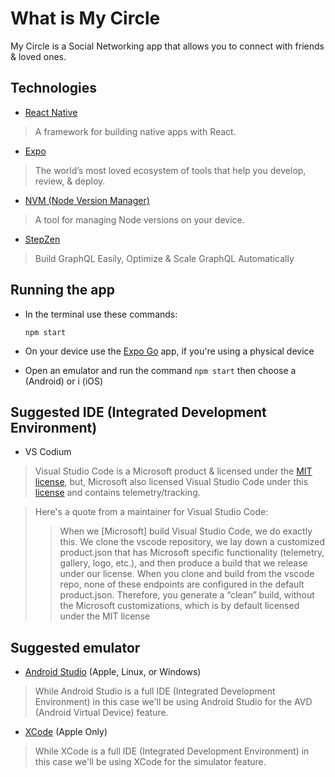 # What is My Circle

My Circle is a Social Networking app that allows you to connect with friends & loved ones. 

## Technologies

- [React Native](https://github.com/facebook/react-native)

> A framework for building native apps with React.

- [Expo](https://expo.dev/)

> The world’s most loved ecosystem of tools that help you develop, review, & deploy.

- [NVM (Node Version Manager)](https://www.freecodecamp.org/news/node-version-manager-nvm-install-guide/)

> A tool for managing Node versions on your device.

- [StepZen](https://stepzen.com/)

> Build GraphQL Easily, Optimize & Scale GraphQL Automatically

## Running the app

- In the terminal use these commands:

    ```npm start```

- On your device use the [Expo Go](https://expo.dev/) app, if you're using a physical device

- Open an emulator and run the command ```npm start``` then choose a (Android) or i (iOS)
## Suggested IDE (Integrated Development Environment) 

- VS Codium

> Visual Studio Code is a Microsoft product & licensed under the [MIT license](https://opensource.org/license/mit/), but, Microsoft also licensed  Visual Studio Code under this [license](https://code.visualstudio.com/license) and contains telemetry/tracking. 

>Here's a quote from a maintainer for Visual Studio Code:
>> When we [Microsoft] build Visual Studio Code, we do exactly this. We clone the vscode repository, we lay down a customized product.json that has Microsoft specific functionality (telemetry, gallery, logo, etc.), and then produce a build that we release under our license.
>> When you clone and build from the vscode repo, none of these endpoints are configured in the default product.json. Therefore, you generate a “clean” build, without the Microsoft customizations, which is by default licensed under the MIT license

## Suggested emulator

- [Android Studio](https://developer.android.com/studio) (Apple, Linux, or Windows)

> While Android Studio is a full IDE (Integrated Development Environment) in this case we'll be using Android Studio for the AVD (Android Virtual Device) feature.

- [XCode](https://developer.apple.com/xcode/) (Apple Only)

> While XCode is a full IDE (Integrated Development Environment) in this case we'll be using XCode for the simulator feature.